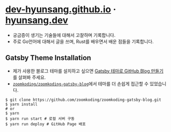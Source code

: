 # [dev-hyunsang.github.io](dev-hyunsang.github.io) · [hyunsang.dev](https://hyunsang.dev)
- 궁금증이 생기는 기술들에 대해서 고찰하며 기록합니다.
- 주로 Go언어에 대해서 글을 쓰며, Rust를 배우면서 배운 점들을 기록합니다.

## Gatsby Theme Installation
- 제가 사용한 블로그 테마를 설치하고 싶으면 [Gatsby 테마로 GitHub Blog 만들기](https://www.zoomkoding.com/gatsby-github-blog/)를 살펴봐 주세요.
- [`zoomkoding/zoomkoding-gatsby-blog`](https://github.com/zoomkoding/zoomkoding-gatsby-blog)에서 테마를 더 손쉽게 접근할 수 있었습니다.
```shell
$ git clone https://github.com/zoomkoding/zoomkoding-gatsby-blog.git
$ yarn install 
# or
$ yarn
$ yarn run start # 로컬 서버 구동
$ yarn run deploy # GitHub Page 배포
```